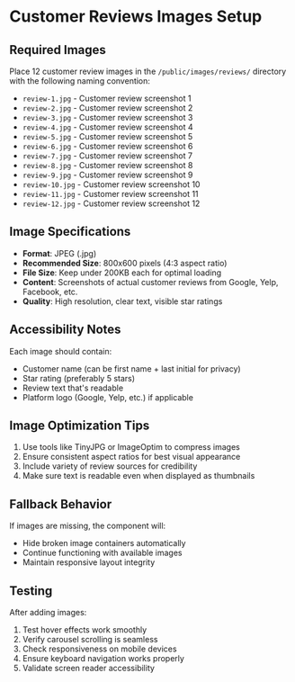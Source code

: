 # Customer Reviews Images Setup

## Required Images

Place 12 customer review images in the `/public/images/reviews/` directory with the following naming convention:

- `review-1.jpg` - Customer review screenshot 1
- `review-2.jpg` - Customer review screenshot 2
- `review-3.jpg` - Customer review screenshot 3
- `review-4.jpg` - Customer review screenshot 4
- `review-5.jpg` - Customer review screenshot 5
- `review-6.jpg` - Customer review screenshot 6
- `review-7.jpg` - Customer review screenshot 7
- `review-8.jpg` - Customer review screenshot 8
- `review-9.jpg` - Customer review screenshot 9
- `review-10.jpg` - Customer review screenshot 10
- `review-11.jpg` - Customer review screenshot 11
- `review-12.jpg` - Customer review screenshot 12

## Image Specifications

- **Format**: JPEG (.jpg)
- **Recommended Size**: 800x600 pixels (4:3 aspect ratio)
- **File Size**: Keep under 200KB each for optimal loading
- **Content**: Screenshots of actual customer reviews from Google, Yelp, Facebook, etc.
- **Quality**: High resolution, clear text, visible star ratings

## Accessibility Notes

Each image should contain:
- Customer name (can be first name + last initial for privacy)
- Star rating (preferably 5 stars)
- Review text that's readable
- Platform logo (Google, Yelp, etc.) if applicable

## Image Optimization Tips

1. Use tools like TinyJPG or ImageOptim to compress images
2. Ensure consistent aspect ratios for best visual appearance
3. Include variety of review sources for credibility
4. Make sure text is readable even when displayed as thumbnails

## Fallback Behavior

If images are missing, the component will:
- Hide broken image containers automatically
- Continue functioning with available images
- Maintain responsive layout integrity

## Testing

After adding images:
1. Test hover effects work smoothly
2. Verify carousel scrolling is seamless
3. Check responsiveness on mobile devices
4. Ensure keyboard navigation works properly
5. Validate screen reader accessibility
